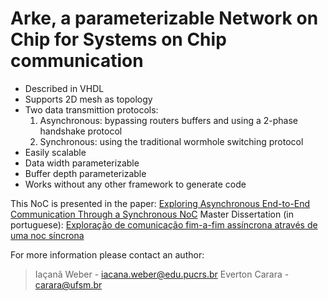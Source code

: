 # Arke, a parameterizable Network on Chip for Systems on Chip communication

- Described in VHDL
- Supports 2D mesh as topology
- Two data transmittion protocols:
  1. Asynchronous: bypassing routers buffers and using a 2-phase handshake protocol
  2. Synchronous: using the traditional wormhole switching protocol
- Easily scalable
- Data width parameterizable
- Buffer depth parameterizable
- Works without any other framework to generate code

This NoC is presented in the paper: [Exploring Asynchronous End-to-End Communication Through a Synchronous NoC](https://ieeexplore.ieee.org/document/8533228)
Master Dissertation (in portuguese): [Exploração de comunicação fim-a-fim assíncrona através de uma noc síncrona](http://repositorio.ufsm.br/handle/1/16780)

For more information please contact an author:
> Iaçanã Weber - iacana.weber@edu.pucrs.br
> Everton Carara - carara@ufsm.br